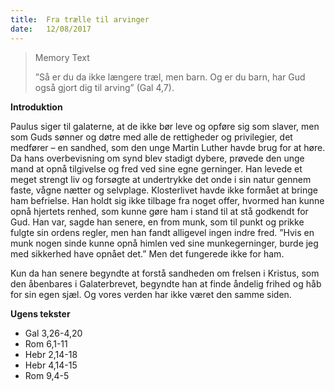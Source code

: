 ```yaml
---
title:  Fra trælle til arvinger
date:   12/08/2017
---
```


> <p>Memory Text</p>
> ”Så er du da ikke længere træl, men barn. Og er du barn, har Gud også gjort dig til arving” (Gal 4,7).

**Introduktion**

Paulus siger til galaterne, at de ikke bør leve og opføre sig som slaver, men som Guds sønner og døtre med alle de rettigheder og privilegier, det medfører – en sandhed, som den unge Martin Luther havde brug for at høre. Da hans overbevisning om synd blev stadigt dybere, prøvede den unge mand at opnå tilgivelse og fred ved sine egne gerninger. Han levede et meget strengt liv og forsøgte at undertrykke det onde i sin natur gennem faste, vågne nætter og selvplage. Klosterlivet havde ikke formået at bringe ham befrielse. Han holdt sig ikke tilbage fra noget offer, hvormed han kunne opnå hjertets renhed, som kunne gøre ham i stand til at stå godkendt for Gud. Han var, sagde han senere, en from munk, som til punkt og prikke fulgte sin ordens regler, men han fandt alligevel ingen indre fred. ”Hvis en munk nogen sinde kunne opnå himlen ved sine munkegerninger, burde jeg med sikkerhed have opnået det.” Men det fungerede ikke for ham.

Kun da han senere begyndte at forstå sandheden om frelsen i Kristus, som den åbenbares i Galaterbrevet, begyndte han at finde åndelig frihed og håb for sin egen sjæl. Og vores verden har ikke været den samme siden.

**Ugens tekster**

* Gal 3,26-4,20
* Rom 6,1-11
* Hebr 2,14-18
* Hebr 4,14-15 
* Rom 9,4-5
